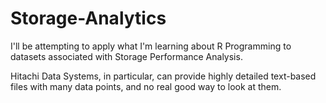 Storage-Analytics
=================

I'll be attempting to apply what I'm learning about R Programming to datasets associated with Storage Performance Analysis.

Hitachi Data Systems, in particular, can provide highly detailed text-based files with many data points, and no real good way to look at them.
